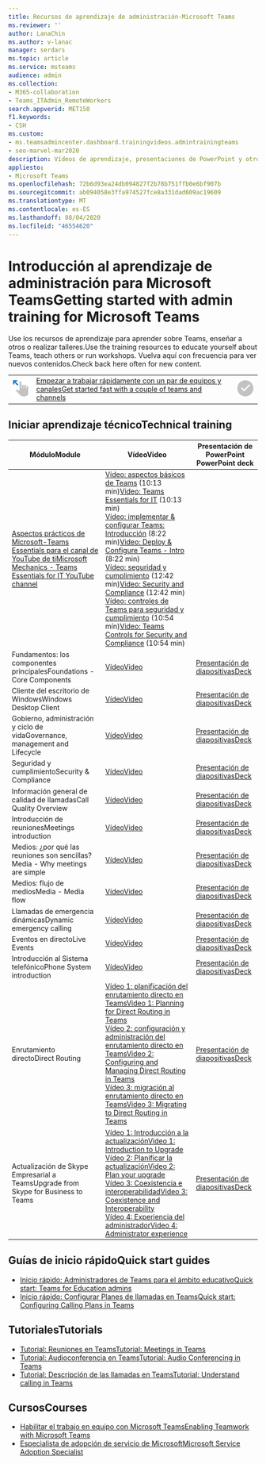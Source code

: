 ```yaml
---
title: Recursos de aprendizaje de administración-Microsoft Teams
ms.reviewer: ''
author: LanaChin
ms.author: v-lanac
manager: serdars
ms.topic: article
ms.service: msteams
audience: admin
ms.collection:
- M365-collaboration
- Teams_ITAdmin_RemoteWorkers
search.appverid: MET150
f1.keywords:
- CSH
ms.custom:
- ms.teamsadmincenter.dashboard.trainingvideos.admintrainingteams
- seo-marvel-mar2020
description: Vídeos de aprendizaje, presentaciones de PowerPoint y otros recursos para administradores sobre como planificar, implementar y ejecutar Microsoft Teams
appliesto:
- Microsoft Teams
ms.openlocfilehash: 72b6d93ea24db094827f2b78b751ffb0e6bf907b
ms.sourcegitcommit: ab094058e3ffa974527fce8a331dad609ac19609
ms.translationtype: MT
ms.contentlocale: es-ES
ms.lasthandoff: 08/04/2020
ms.locfileid: "46554620"
---
```

# <a name="getting-started-with-admin-training-for-microsoft-teams"></a><span data-ttu-id="392f4-103">Introducción al aprendizaje de administración para Microsoft Teams</span><span class="sxs-lookup"><span data-stu-id="392f4-103">Getting started with admin training for Microsoft Teams</span></span>

<span data-ttu-id="392f4-104">Use los recursos de aprendizaje para aprender sobre Teams, enseñar a otros o realizar talleres.</span><span class="sxs-lookup"><span data-stu-id="392f4-104">Use the training resources to educate yourself about Teams, teach others or run workshops.</span></span> <span data-ttu-id="392f4-105">Vuelva aquí con frecuencia para ver nuevos contenidos.</span><span class="sxs-lookup"><span data-stu-id="392f4-105">Check back here often for new content.</span></span> 

|               |               |               |
| ------------- | ------------- | ------------- |
| ![Un icono que muestra una mano y una flecha hacia arriba](media/get-started-blue-small.svg)  | [<span data-ttu-id="392f4-107">Empezar a trabajar rápidamente con un par de equipos y canales</span><span class="sxs-lookup"><span data-stu-id="392f4-107">Get started fast with a couple of teams and channels</span></span>](/MicrosoftTeams/get-started-with-teams-quick-start) | ![Un icono que muestra una marca de verificación](media/success-small.svg)  | [<span data-ttu-id="392f4-109">Ver procedimientos recomendados y vídeos paso a paso en el canal Coffee in the Cloud ("Café en la nube") en YouTube</span><span class="sxs-lookup"><span data-stu-id="392f4-109">View best practice and how-to videos in the Coffee in the Cloud channel on YouTube</span></span>](https://www.youtube.com/channel/UCs2IXBqperxWVe2ozrr3Gdg/videos) | ![Un icono que muestra dos usuarios](media/users-people-small.svg)  | [<span data-ttu-id="392f4-111">Cursos de aprendizaje para los usuarios</span><span class="sxs-lookup"><span data-stu-id="392f4-111">Get training for your users</span></span>](https://support.office.com/article/microsoft-teams-video-training-4f108e54-240b-4351-8084-b1089f0d21d7) |

<h2><span data-ttu-id="392f4-112">Iniciar aprendizaje técnico</span><span class="sxs-lookup"><span data-stu-id="392f4-112">Technical training</span></span></h2>

| <span data-ttu-id="392f4-113">Módulo</span><span class="sxs-lookup"><span data-stu-id="392f4-113">Module</span></span> | <span data-ttu-id="392f4-114">Vídeo</span><span class="sxs-lookup"><span data-stu-id="392f4-114">Video</span></span> | <span data-ttu-id="392f4-115">Presentación de PowerPoint </span><span class="sxs-lookup"><span data-stu-id="392f4-115">PowerPoint deck</span></span>  |
| ------------ | -------------------- | -------------------- |
| [<span data-ttu-id="392f4-116">Aspectos prácticos de Microsoft-Teams Essentials para el canal de YouTube de ti</span><span class="sxs-lookup"><span data-stu-id="392f4-116">Microsoft Mechanics - Teams Essentials for IT YouTube channel</span></span>](https://aka.ms/MicrosoftTeamsforIT) | <span data-ttu-id="392f4-117">[Vídeo: aspectos básicos de Teams](https://www.youtube.com/watch?v=MfDB7VenWuA&list=PLXtHYVsvn_b_JeDjgD5XdkyHTDXdYgPGn) (10:13 min)</span><span class="sxs-lookup"><span data-stu-id="392f4-117">[Video: Teams Essentials for IT](https://www.youtube.com/watch?v=MfDB7VenWuA&list=PLXtHYVsvn_b_JeDjgD5XdkyHTDXdYgPGn) (10:13 min)</span></span><br><span data-ttu-id="392f4-118">[Vídeo: implementar & configurar Teams: Introducción](https://www.youtube.com/watch?v=o2mlsUubIO4&list=PLXtHYVsvn_b_JeDjgD5XdkyHTDXdYgPGn&index=2) (8:22 mín)</span><span class="sxs-lookup"><span data-stu-id="392f4-118">[Video: Deploy & Configure Teams - Intro](https://www.youtube.com/watch?v=o2mlsUubIO4&list=PLXtHYVsvn_b_JeDjgD5XdkyHTDXdYgPGn&index=2) (8:22 min)</span></span>  <br><span data-ttu-id="392f4-119">[Vídeo: seguridad y cumplimiento](https://youtu.be/91lHNKVVvQ4) (12:42 mín)</span><span class="sxs-lookup"><span data-stu-id="392f4-119">[Video: Security and Compliance](https://youtu.be/91lHNKVVvQ4) (12:42 min)</span></span><br><span data-ttu-id="392f4-120">[Vídeo: controles de Teams para seguridad y cumplimiento](https://www.youtube.com/watch?v=Km4T4hMM__k) (10:54 mín)</span><span class="sxs-lookup"><span data-stu-id="392f4-120">[Video: Teams Controls for Security and Compliance](https://www.youtube.com/watch?v=Km4T4hMM__k) (10:54 min)</span></span>||
| <span data-ttu-id="392f4-121">Fundamentos: los componentes principales</span><span class="sxs-lookup"><span data-stu-id="392f4-121">Foundations - Core Components</span></span> | [<span data-ttu-id="392f4-122">Vídeo</span><span class="sxs-lookup"><span data-stu-id="392f4-122">Video</span></span>](https://aka.ms/teams-foundations) | [<span data-ttu-id="392f4-123">Presentación de diapositivas</span><span class="sxs-lookup"><span data-stu-id="392f4-123">Deck</span></span>](https://aka.ms/teams-foundations-deck) |
| <span data-ttu-id="392f4-124">Cliente del escritorio de Windows</span><span class="sxs-lookup"><span data-stu-id="392f4-124">Windows Desktop Client</span></span> | [<span data-ttu-id="392f4-125">Vídeo</span><span class="sxs-lookup"><span data-stu-id="392f4-125">Video</span></span>](https://aka.ms/teams-clients) | [<span data-ttu-id="392f4-126">Presentación de diapositivas</span><span class="sxs-lookup"><span data-stu-id="392f4-126">Deck</span></span>](https://aka.ms/teams-clients-deck) |
| <span data-ttu-id="392f4-127">Gobierno, administración y ciclo de vida</span><span class="sxs-lookup"><span data-stu-id="392f4-127">Governance, management and Lifecycle</span></span> | [<span data-ttu-id="392f4-128">Vídeo</span><span class="sxs-lookup"><span data-stu-id="392f4-128">Video</span></span>](https://aka.ms/teams-governance) | [<span data-ttu-id="392f4-129">Presentación de diapositivas</span><span class="sxs-lookup"><span data-stu-id="392f4-129">Deck</span></span>](https://aka.ms/teams-governance-deck) |
| <span data-ttu-id="392f4-130">Seguridad y cumplimiento</span><span class="sxs-lookup"><span data-stu-id="392f4-130">Security & Compliance</span></span> | [<span data-ttu-id="392f4-131">Vídeo</span><span class="sxs-lookup"><span data-stu-id="392f4-131">Video</span></span>](https://aka.ms/teams-security-compliance) | [<span data-ttu-id="392f4-132">Presentación de diapositivas</span><span class="sxs-lookup"><span data-stu-id="392f4-132">Deck</span></span>](https://aka.ms/teams-security-compliance-deck) |
| <span data-ttu-id="392f4-133">Información general de calidad de llamadas</span><span class="sxs-lookup"><span data-stu-id="392f4-133">Call Quality Overview</span></span> | [<span data-ttu-id="392f4-134">Vídeo</span><span class="sxs-lookup"><span data-stu-id="392f4-134">Video</span></span>](https://aka.ms/teams-quality) | [<span data-ttu-id="392f4-135">Presentación de diapositivas</span><span class="sxs-lookup"><span data-stu-id="392f4-135">Deck</span></span>](https://aka.ms/teams-quality-deck) |
| <span data-ttu-id="392f4-136">Introducción de reuniones</span><span class="sxs-lookup"><span data-stu-id="392f4-136">Meetings introduction</span></span> | [<span data-ttu-id="392f4-137">Vídeo</span><span class="sxs-lookup"><span data-stu-id="392f4-137">Video</span></span>](https://aka.ms/teams-meetings-intro) | [<span data-ttu-id="392f4-138">Presentación de diapositivas</span><span class="sxs-lookup"><span data-stu-id="392f4-138">Deck</span></span>](https://aka.ms/teams-meetings-intro-deck) |
| <span data-ttu-id="392f4-139">Medios: ¿por qué las reuniones son sencillas?</span><span class="sxs-lookup"><span data-stu-id="392f4-139">Media - Why meetings are simple</span></span>|[<span data-ttu-id="392f4-140">Vídeo</span><span class="sxs-lookup"><span data-stu-id="392f4-140">Video</span></span>](https://aka.ms/media-in-teams)  | [<span data-ttu-id="392f4-141">Presentación de diapositivas</span><span class="sxs-lookup"><span data-stu-id="392f4-141">Deck</span></span>](https://aka.ms/media-in-teams-deck)|
| <span data-ttu-id="392f4-142">Medios: flujo de medios</span><span class="sxs-lookup"><span data-stu-id="392f4-142">Media - Media flow</span></span> | [<span data-ttu-id="392f4-143">Vídeo</span><span class="sxs-lookup"><span data-stu-id="392f4-143">Video</span></span>](https://aka.ms/teams-media-flows) | [<span data-ttu-id="392f4-144">Presentación de diapositivas</span><span class="sxs-lookup"><span data-stu-id="392f4-144">Deck</span></span>](https://aka.ms/teams-media-flows-deck)  |
| <span data-ttu-id="392f4-145">Llamadas de emergencia dinámicas</span><span class="sxs-lookup"><span data-stu-id="392f4-145">Dynamic emergency calling</span></span> | [<span data-ttu-id="392f4-146">Vídeo</span><span class="sxs-lookup"><span data-stu-id="392f4-146">Video</span></span>](https://aka.ms/teams-dec) |  [<span data-ttu-id="392f4-147">Presentación de diapositivas</span><span class="sxs-lookup"><span data-stu-id="392f4-147">Deck</span></span>](https://aka.ms/teams-dec-deck) |
| <span data-ttu-id="392f4-148">Eventos en directo</span><span class="sxs-lookup"><span data-stu-id="392f4-148">Live Events</span></span> | [<span data-ttu-id="392f4-149">Vídeo</span><span class="sxs-lookup"><span data-stu-id="392f4-149">Video</span></span>](https://aka.ms/teams-live-events-session) | [<span data-ttu-id="392f4-150">Presentación de diapositivas</span><span class="sxs-lookup"><span data-stu-id="392f4-150">Deck</span></span>](https://aka.ms/teams-live-events-deck) |
| <span data-ttu-id="392f4-151">Introducción al Sistema telefónico</span><span class="sxs-lookup"><span data-stu-id="392f4-151">Phone System introduction</span></span> | [<span data-ttu-id="392f4-152">Vídeo</span><span class="sxs-lookup"><span data-stu-id="392f4-152">Video</span></span>](https://aka.ms/teams-phone-system) | [<span data-ttu-id="392f4-153">Presentación de diapositivas</span><span class="sxs-lookup"><span data-stu-id="392f4-153">Deck</span></span>](https://aka.ms/teams-phone-system-deck) |
| <span data-ttu-id="392f4-154">Enrutamiento directo</span><span class="sxs-lookup"><span data-stu-id="392f4-154">Direct Routing</span></span> | [<span data-ttu-id="392f4-155">Vídeo 1: planificación del enrutamiento directo en Teams</span><span class="sxs-lookup"><span data-stu-id="392f4-155">Video 1: Planning for Direct Routing in Teams </span></span>](https://aka.ms/teams-dr-plan)<br>[<span data-ttu-id="392f4-156">Vídeo 2: configuración y administración del enrutamiento directo en Teams</span><span class="sxs-lookup"><span data-stu-id="392f4-156">Video 2: Configuring and Managing Direct Routing in Teams</span></span>](https://aka.ms/teams-dr-config)<br>[<span data-ttu-id="392f4-157">Vídeo 3: migración al enrutamiento directo en Teams</span><span class="sxs-lookup"><span data-stu-id="392f4-157">Video 3: Migrating to Direct Routing in Teams</span></span>](https://aka.ms/teams-dr-migrate)  | [<span data-ttu-id="392f4-158">Presentación de diapositivas</span><span class="sxs-lookup"><span data-stu-id="392f4-158">Deck</span></span>](https://aka.ms/teams-direct-routing-deck) |
| <span data-ttu-id="392f4-159">Actualización de Skype Empresarial a Teams</span><span class="sxs-lookup"><span data-stu-id="392f4-159">Upgrade from Skype for Business to Teams</span></span> | [<span data-ttu-id="392f4-160">Vídeo 1: Introducción a la actualización</span><span class="sxs-lookup"><span data-stu-id="392f4-160">Video 1: Introduction to Upgrade</span></span>](https://aka.ms/teams-upgrade-intro)</br>[<span data-ttu-id="392f4-161">Vídeo 2: Planificar la actualización</span><span class="sxs-lookup"><span data-stu-id="392f4-161">Video 2: Plan your upgrade</span></span>](https://aka.ms/teams-upgrade-plan)</br>[<span data-ttu-id="392f4-162">Vídeo 3: Coexistencia e interoperabilidad</span><span class="sxs-lookup"><span data-stu-id="392f4-162">Video 3: Coexistence and Interoperability</span></span>](https://aka.ms/teams-upgrade-coexistence-interop)</br>[<span data-ttu-id="392f4-163">Vídeo 4: Experiencia del administrador</span><span class="sxs-lookup"><span data-stu-id="392f4-163">Video 4: Administrator experience</span></span>](https://aka.ms/teams-upgrade-admin) | [<span data-ttu-id="392f4-164">Presentación de diapositivas</span><span class="sxs-lookup"><span data-stu-id="392f4-164">Deck</span></span>](https://aka.ms/teams-upgrade-deck)|

<h2><span data-ttu-id="392f4-165">Guías de inicio rápido</span><span class="sxs-lookup"><span data-stu-id="392f4-165">Quick start guides</span></span></h2>

- [<span data-ttu-id="392f4-166">Inicio rápido: Administradores de Teams para el ámbito educativo</span><span class="sxs-lookup"><span data-stu-id="392f4-166">Quick start: Teams for Education admins</span></span>](teams-quick-start-edu.yml)
- [<span data-ttu-id="392f4-167">Inicio rápido: Configurar Planes de llamadas en Teams</span><span class="sxs-lookup"><span data-stu-id="392f4-167">Quick start: Configuring Calling Plans in Teams</span></span>](configuring-teams-calling-quickstartguide.md)

<h2><span data-ttu-id="392f4-168">Tutoriales</span><span class="sxs-lookup"><span data-stu-id="392f4-168">Tutorials</span></span></h2>

- [<span data-ttu-id="392f4-169">Tutorial: Reuniones en Teams</span><span class="sxs-lookup"><span data-stu-id="392f4-169">Tutorial: Meetings in Teams</span></span>](tutorial-meetings-in-teams.yml)
- [<span data-ttu-id="392f4-170">Tutorial: Audioconferencia en Teams</span><span class="sxs-lookup"><span data-stu-id="392f4-170">Tutorial: Audio Conferencing in Teams</span></span>](tutorial-audio-conferencing.yml)
- [<span data-ttu-id="392f4-171">Tutorial: Descripción de las llamadas en Teams</span><span class="sxs-lookup"><span data-stu-id="392f4-171">Tutorial: Understand calling in Teams</span></span>](tutorial-calling-in-teams.yml)

<h2><span data-ttu-id="392f4-172">Cursos</span><span class="sxs-lookup"><span data-stu-id="392f4-172">Courses</span></span></h2>

- [<span data-ttu-id="392f4-173">Habilitar el trabajo en equipo con Microsoft Teams</span><span class="sxs-lookup"><span data-stu-id="392f4-173">Enabling Teamwork with Microsoft Teams</span></span>](https://aka.ms/edx-cld267x-about)
- [<span data-ttu-id="392f4-174">Especialista de adopción de servicio de Microsoft</span><span class="sxs-lookup"><span data-stu-id="392f4-174">Microsoft Service Adoption Specialist</span></span>](https://aka.ms/AdoptionCert)
